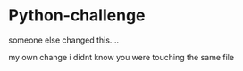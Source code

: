 # Python-challenge

someone else changed this....

my own change i didnt know you were touching the same file